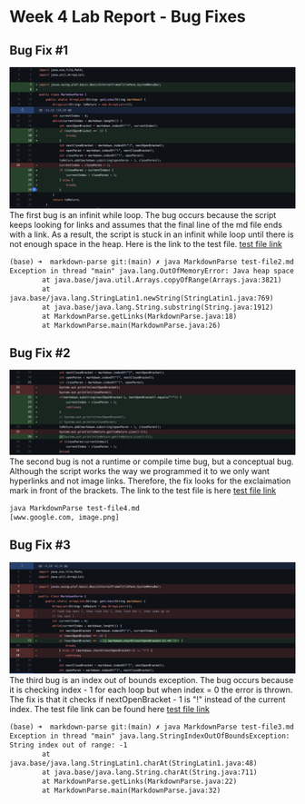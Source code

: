 # Week 4 Lab Report - Bug Fixes
## Bug Fix #1
![Bug 1](lab2/bug1.png)
The first bug is an infinit while loop. The bug occurs because the script keeps looking for links and assumes that the final line of the md file ends with a link. As a result, the script is stuck in an infinit while loop until there is not enough space in the heap. Here is the link to the test file. [test file link](https://github.com/tarunm20/markdown-parse/blob/main/test-file2.md)

```
(base) ➜  markdown-parse git:(main) ✗ java MarkdownParse test-file2.md
Exception in thread "main" java.lang.OutOfMemoryError: Java heap space
        at java.base/java.util.Arrays.copyOfRange(Arrays.java:3821)
        at java.base/java.lang.StringLatin1.newString(StringLatin1.java:769)
        at java.base/java.lang.String.substring(String.java:1912)
        at MarkdownParse.getLinks(MarkdownParse.java:18)
        at MarkdownParse.main(MarkdownParse.java:26)
```

## Bug Fix #2
![Bug 2](lab2/bug2.png)
The second bug is not a runtime or compile time bug, but a conceptual bug. Although the script works the way we programmed it to we only want hyperlinks and not image links. Therefore, the fix looks for the exclaimation mark in front of the brackets. The link to the test file is here [test file link](https://github.com/tarunm20/markdown-parse/blob/main/test-file4.md)

```
java MarkdownParse test-file4.md
[www.google.com, image.png]
```

## Bug Fix #3
![Bug 3](lab2/bug3.png)
The third bug is an index out of bounds exception. The bug occurs because it is checking index - 1 for each loop but when index = 0 the error is thrown. The fix is that it checks if nextOpenBracket - 1 is "!" instead of the current index. The test file link can be found here [test file link]()

```
(base) ➜  markdown-parse git:(main) ✗ java MarkdownParse test-file3.md
Exception in thread "main" java.lang.StringIndexOutOfBoundsException: String index out of range: -1
        at java.base/java.lang.StringLatin1.charAt(StringLatin1.java:48)
        at java.base/java.lang.String.charAt(String.java:711)
        at MarkdownParse.getLinks(MarkdownParse.java:22)
        at MarkdownParse.main(MarkdownParse.java:32)
```